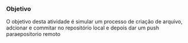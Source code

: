 ### Objetivo
O objetivo desta atividade é simular um processo de criação de arquivo, adcionar e commitar no repositório local e depois dar um push paraepositorio remoto
